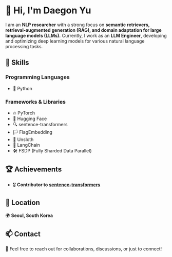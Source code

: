 # 👋 Hi, I'm Daegon Yu

I am an **NLP researcher** with a strong focus on **semantic retrievers, retrieval-augmented generation (RAG), and domain adaptation for large language models (LLMs).** Currently, I work as an **LLM Engineer**, developing and optimizing deep learning models for various natural language processing tasks.

## 🚀 Skills

### Programming Languages
- 🐍 Python

### Frameworks & Libraries
- 🔥 PyTorch
- 🤗 Hugging Face
- 🔍 sentence-transformers
- 🏳️ FlagEmbedding
- 🚀 Unsloth
- 🔗 LangChain
- 🛠️ FSDP (Fully Sharded Data Parallel)


## 🏆 Achievements
- 🎖️ **Contributor to [sentence-transformers](https://github.com/UKPLab/sentence-transformers)**  

## 📍 Location
🌍 **Seoul, South Korea**  

## 📫 Contact  
📧 Feel free to reach out for collaborations, discussions, or just to connect!  
